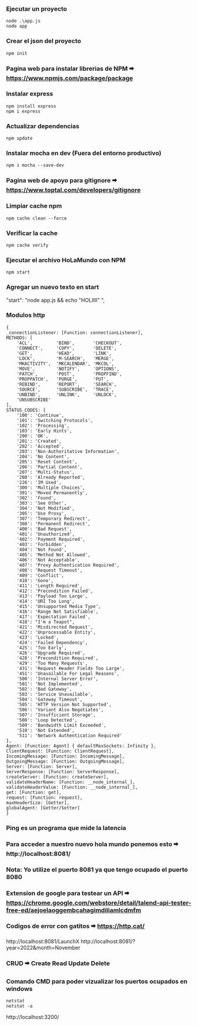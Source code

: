 
### Ejecutar un proyecto
    node .\app.js
    node app

### Crear el json del proyecto
    npm init

### Pagina web para instalar librerias de NPM 🠮 https://www.npmjs.com/package/package

### Instalar express
    npm install express
    npm i express

### Actualizar dependencias
    npm update

### Instalar mocha en dev (Fuera del entorno productivo)
    npm i mocha --save-dev

### Pagina web de apoyo para gitignore 🠮 https://www.toptal.com/developers/gitignore

### Limpiar cache npm
    npm cache clean --force

### Verificar la cache
    npm cache verify

### Ejecutar el archivo HoLaMundo con NPM
    npm start

### Agregar un nuevo texto en start
"start": "node app.js && echo \"HOLIIII\" ",

### Modulos http
    {
    _connectionListener: [Function: connectionListener],
    METHODS: [
        'ACL',         'BIND',       'CHECKOUT',
        'CONNECT',     'COPY',       'DELETE',
        'GET',         'HEAD',       'LINK',
        'LOCK',        'M-SEARCH',   'MERGE',
        'MKACTIVITY',  'MKCALENDAR', 'MKCOL',
        'MOVE',        'NOTIFY',     'OPTIONS',
        'PATCH',       'POST',       'PROPFIND',
        'PROPPATCH',   'PURGE',      'PUT',
        'REBIND',      'REPORT',     'SEARCH',
        'SOURCE',      'SUBSCRIBE',  'TRACE',
        'UNBIND',      'UNLINK',     'UNLOCK',
        'UNSUBSCRIBE'
    ],
    STATUS_CODES: {
        '100': 'Continue',
        '101': 'Switching Protocols',
        '102': 'Processing',
        '103': 'Early Hints',
        '200': 'OK',
        '201': 'Created',
        '202': 'Accepted',
        '203': 'Non-Authoritative Information',
        '204': 'No Content',
        '205': 'Reset Content',
        '206': 'Partial Content',
        '207': 'Multi-Status',
        '208': 'Already Reported',
        '226': 'IM Used',
        '300': 'Multiple Choices',
        '301': 'Moved Permanently',
        '302': 'Found',
        '303': 'See Other',
        '304': 'Not Modified',
        '305': 'Use Proxy',
        '307': 'Temporary Redirect',
        '308': 'Permanent Redirect',
        '400': 'Bad Request',
        '401': 'Unauthorized',
        '402': 'Payment Required',
        '403': 'Forbidden',
        '404': 'Not Found',
        '405': 'Method Not Allowed',
        '406': 'Not Acceptable',
        '407': 'Proxy Authentication Required',
        '408': 'Request Timeout',
        '409': 'Conflict',
        '410': 'Gone',
        '411': 'Length Required',
        '412': 'Precondition Failed',
        '413': 'Payload Too Large',
        '414': 'URI Too Long',
        '415': 'Unsupported Media Type',
        '416': 'Range Not Satisfiable',
        '417': 'Expectation Failed',
        '418': "I'm a Teapot",
        '421': 'Misdirected Request',
        '422': 'Unprocessable Entity',
        '423': 'Locked',
        '424': 'Failed Dependency',
        '425': 'Too Early',
        '426': 'Upgrade Required',
        '428': 'Precondition Required',
        '429': 'Too Many Requests',
        '431': 'Request Header Fields Too Large',
        '451': 'Unavailable For Legal Reasons',
        '500': 'Internal Server Error',
        '501': 'Not Implemented',
        '502': 'Bad Gateway',
        '503': 'Service Unavailable',
        '504': 'Gateway Timeout',
        '505': 'HTTP Version Not Supported',
        '506': 'Variant Also Negotiates',
        '507': 'Insufficient Storage',
        '508': 'Loop Detected',
        '509': 'Bandwidth Limit Exceeded',
        '510': 'Not Extended',
        '511': 'Network Authentication Required'
    },
    Agent: [Function: Agent] { defaultMaxSockets: Infinity },
    ClientRequest: [Function: ClientRequest],
    IncomingMessage: [Function: IncomingMessage],
    OutgoingMessage: [Function: OutgoingMessage],
    Server: [Function: Server],
    ServerResponse: [Function: ServerResponse],
    createServer: [Function: createServer],
    validateHeaderName: [Function: __node_internal_],
    validateHeaderValue: [Function: __node_internal_],
    get: [Function: get],
    request: [Function: request],
    maxHeaderSize: [Getter],
    globalAgent: [Getter/Setter]
    }

### Ping es un programa que mide la latencia


### Para acceder a nuestro nuevo hola mundo ponemos esto 🠮 http://localhost:8081/
### Nota: Yo utilize el puerto 8081 ya que tengo ocupado el puerto 8080

### Extension de google para testear un API 🠮 https://chrome.google.com/webstore/detail/talend-api-tester-free-ed/aejoelaoggembcahagimdiliamlcdmfm

### Codigos de error con gatitos 🠮 https://http.cat/

http://localhost:8081/LaunchX
http://localhost:8081/?year=2022&month=November

### CRUD 🠮 Create Read Update Delete

### Comando CMD para poder vizualizar los puertos ocupados en windows
    netstat
    netstat -a

http://localhost:3200/
    